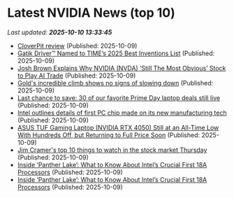 # Latest NVIDIA News (top 10)
_Last updated: **2025-10-10 13:33:45**_

- [CloverPit review](https://www.pcgamer.com/games/roguelike/cloverpit-review/) (Published: 2025-10-09)
- [Gatik Driver™ Named to TIME’s 2025 Best Inventions List](https://financialpost.com/pmn/business-wire-news-releases-pmn/gatik-driver-named-to-times-2025-best-inventions-list) (Published: 2025-10-09)
- [Josh Brown Explains Why NVIDIA (NVDA) ‘Still The Most Obvious’ Stock to Play AI Trade](https://finance.yahoo.com/news/josh-brown-explains-why-nvidia-132644848.html) (Published: 2025-10-09)
- [Gold's incredible climb shows no signs of slowing down](https://www.businessinsider.com/gold-massive-rally-how-you-can-buy-some-2025-10) (Published: 2025-10-09)
- [Last chance to save: 30 of our favorite Prime Day laptop deals still live](https://www.zdnet.com/article/amazon-prime-day-laptop-deals-10-9-2025/) (Published: 2025-10-09)
- [Intel outlines details of first PC chip made on its new manufacturing tech](https://economictimes.indiatimes.com/tech/technology/intel-outlines-details-of-first-pc-chip-made-on-its-new-manufacturing-tech/articleshow/124418998.cms) (Published: 2025-10-09)
- [ASUS TUF Gaming Laptop (NVIDIA RTX 4050) Still at an All-Time Low With Hundreds Off, but Returning to Full Price Soon](https://kotaku.com/asus-tuf-gaming-laptop-nvidia-rtx-4050-still-at-an-all-time-low-with-hundreds-off-but-returning-to-full-price-soon-2000633367) (Published: 2025-10-09)
- [Jim Cramer's top 10 things to watch in the stock market Thursday](https://biztoc.com/x/ef42f17341478f56) (Published: 2025-10-09)
- [Inside ‘Panther Lake’: What to Know About Intel’s Crucial First 18A Processors](https://uk.pcmag.com/processors/160611/inside-panther-lake-what-to-know-about-intels-crucial-first-18a-processors) (Published: 2025-10-09)
- [Inside ‘Panther Lake’: What to Know About Intel’s Crucial First 18A Processors](https://me.pcmag.com/en/processors/32780/inside-panther-lake-what-to-know-about-intels-crucial-first-18a-processors) (Published: 2025-10-09)

